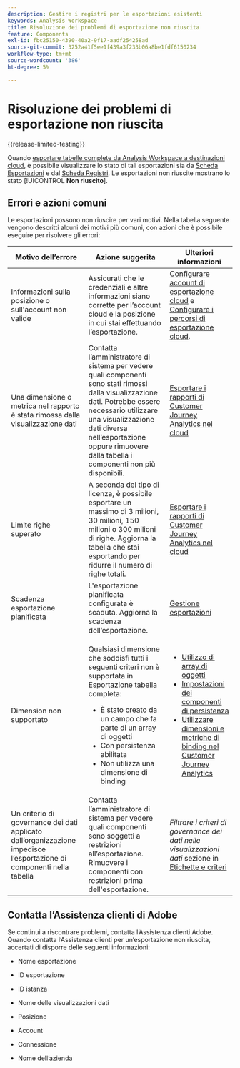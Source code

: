 ```yaml
---
description: Gestire i registri per le esportazioni esistenti
keywords: Analysis Workspace
title: Risoluzione dei problemi di esportazione non riuscita
feature: Components
exl-id: fbc25150-4390-40a2-9f17-aadf254258ad
source-git-commit: 3252a41f5ee1f439a3f233b06a8be1fdf6150234
workflow-type: tm+mt
source-wordcount: '386'
ht-degree: 5%

---
```


# Risoluzione dei problemi di esportazione non riuscita

{{release-limited-testing}}

Quando [esportare tabelle complete da Analysis Workspace a destinazioni cloud](/help/analysis-workspace/export/export-cloud.md), è possibile visualizzare lo stato di tali esportazioni sia da [Scheda Esportazioni](/help/components/exports/manage-exports.md) e dal [Scheda Registri](/help/components/exports/manage-export-logs.md). Le esportazioni non riuscite mostrano lo stato [!UICONTROL **Non riuscito**].

## Errori e azioni comuni

Le esportazioni possono non riuscire per vari motivi. Nella tabella seguente vengono descritti alcuni dei motivi più comuni, con azioni che è possibile eseguire per risolvere gli errori:

| Motivo dell’errore | Azione suggerita | Ulteriori informazioni |
|---------|----------|---------|
| Informazioni sulla posizione o sull&#39;account non valide | Assicurati che le credenziali e altre informazioni siano corrette per l’account cloud e la posizione in cui stai effettuando l’esportazione. | [Configurare account di esportazione cloud](/help/components/exports/cloud-export-accounts.md) e [Configurare i percorsi di esportazione cloud](/help/components/exports/cloud-export-locations.md). |
| Una dimensione o metrica nel rapporto è stata rimossa dalla visualizzazione dati | Contatta l’amministratore di sistema per vedere quali componenti sono stati rimossi dalla visualizzazione dati. Potrebbe essere necessario utilizzare una visualizzazione dati diversa nell’esportazione oppure rimuovere dalla tabella i componenti non più disponibili. | [Esportare i rapporti di Customer Journey Analytics nel cloud](/help/analysis-workspace/export/export-cloud.md) |
| Limite righe superato | A seconda del tipo di licenza, è possibile esportare un massimo di 3 milioni, 30 milioni, 150 milioni o 300 milioni di righe. Aggiorna la tabella che stai esportando per ridurre il numero di righe totali. | [Esportare i rapporti di Customer Journey Analytics nel cloud](/help/analysis-workspace/export/export-cloud.md) |
| Scadenza esportazione pianificata | L&#39;esportazione pianificata configurata è scaduta. Aggiorna la scadenza dell’esportazione. | [Gestione esportazioni](/help/components/exports/manage-exports.md) |
| Dimension non supportato | <p>Qualsiasi dimensione che soddisfi tutti i seguenti criteri non è supportata in Esportazione tabella completa:</p> <ul><li>È stato creato da un campo che fa parte di un array di oggetti</li><li>Con persistenza abilitata<li>Non utilizza una dimensione di binding</li> | <ul><li>[Utilizzo di array di oggetti](/help/use-cases/object-arrays.md)</li><li>[Impostazioni dei componenti di persistenza](/help/data-views/component-settings/persistence.md)<li>[Utilizzare dimensioni e metriche di binding nel Customer Journey Analytics](/help/use-cases/data-views/binding-dimensions-metrics.md)</li> |
| Un criterio di governance dei dati applicato dall’organizzazione impedisce l’esportazione di componenti nella tabella | Contatta l’amministratore di sistema per vedere quali componenti sono soggetti a restrizioni all’esportazione. Rimuovere i componenti con restrizioni prima dell&#39;esportazione. | *Filtrare i criteri di governance dei dati nelle visualizzazioni dati* sezione in [Etichette e criteri](/help/data-views/data-governance.md) |

## Contatta l’Assistenza clienti di Adobe

Se continui a riscontrare problemi, contatta l’Assistenza clienti Adobe. Quando contatta l’Assistenza clienti per un’esportazione non riuscita, accertati di disporre delle seguenti informazioni:

* Nome esportazione

* ID esportazione

* ID istanza

* Nome delle visualizzazioni dati

* Posizione

* Account

* Connessione

* Nome dell’azienda

